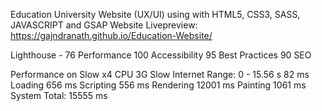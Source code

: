 Education University Website (UX/UI) 
using with HTML5, CSS3, SASS, JAVASCRIPT and GSAP
Website Livepreview: https://gajndranath.github.io/Education-Website/

Lighthouse -
76 Performance
100 Accessibility
95 Best Practices
90 SEO

Performance on Slow x4 CPU 3G Slow Internet 
Range: 0 - 15.56 s
82 ms  Loading
656 ms  Scripting
556 ms  Rendering
12001 ms  Painting
1061 ms  System
Total: 15555 ms
